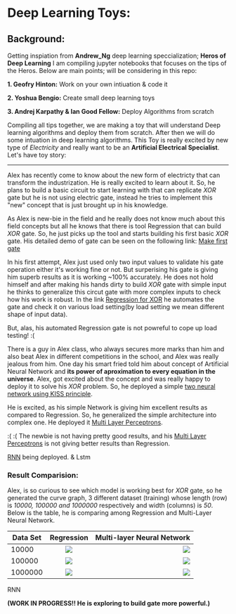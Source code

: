 # Deep Learning Toys:

## Background:
Getting inspiation from **Andrew_Ng** deep learning speccialization; **Heros of Deep Learning** I am compiling jupyter notebooks that focuses on the tips of the Heros. Below are main points; will be considering in this repo:

**1. Geofry Hinton:**
    Work on your own intiuation & code it
    
**2. Yoshua Bengio:**
    Create small deep learning toys
    
**3. Andrej Karpathy & Ian Good Fellow:**
    Deploy Algorithms from scratch
    
 
Compiling all tips together, we are making a toy that will understand Deep learning algorithms and deploy them from scratch. After then we will do some intuation in deep learning algorithms.  This Toy is really excited by new type of *Electricity* and really want to be an **Artificial Electrical Specialist**. Let's have toy story:

---

Alex has recently come to know about the new form of electricty that can transform the industrization. He is really excited to learn about it. So, he plans to build a basic circuit to start learning with that can replicate *XOR* gate but he is not using electric gate, instead he tries to implement this "new" concept that is just brought up in his knowledge. 

As Alex is new-bie in the field and he really does not know much about this field concepts but all he knows that there is tool Regression that can build *XOR* gate. So, he just picks up the tool and starts building his first basic *XOR* gate. His detailed demo of gate can be seen on the following link: [Make first gate](https://www.kaggle.com/hamzafar/derivation-in-context-of-logistic-regression)

In his first attempt, Alex just used only two input values to validate his gate operation either it's working fine or not. But surperising his gate is giving him superb results as it is working ~100% accurately. He does not hold himself and after making his hands dirty to build *XOR* gate with simple input he thinks to generalize this circut gate with more complex inputs to check how his work is robust. In the link [Regression for XOR](https://www.kaggle.com/hamzafar/regression-for-xor) he automates the gate and check it on various load setting(by load setting we mean different shape of input data).

But, alas, his automated Regression gate is not powreful to cope up load testing! :(

There is a guy in Alex class, who always secures more marks than him and also beat Alex in different competitions in the school, and Alex was really jealous from him. One day his smart fried told him about concept of Artificial Neural Network and **its power of aproximation to every equation in the universe**. Alex, got excited about the concept and was really happy to deploy it to solve his *XOR* problem. So, he deployed a simple [two neural network using KISS principle](https://www.kaggle.com/hamzafar/two-layers-neural-network).


He is excited, as his simple Network is giving him excellent results as compared to Regression. So, he generalized the simple architecture into complex one. He deployed it [Multi Layer Perceptrons](https://www.kaggle.com/hamzafar/multi-layer-neural-network).

:( :( The newbie  is not having pretty good results, and his [Multi Layer Perceptrons](https://www.kaggle.com/hamzafar/multi-layer-neural-network) is not giving better results than Regression. 

[RNN](https://www.kaggle.com/hamzafar/recurrent-neural-network) being deployed.
& Lstm

### Result Comparision:

Alex, is so curious to see which model is working best for *XOR* gate, so he generated the curve graph, 3 different dataset (training) whose length (row) is *10000, 100000 and 1000000* respectively and width (columns) is *50*. Below is the table, he is comparing among Regression and Multi-Layer Neural Network.

Data Set | Regression | Multi-layer Neural Network |
------------- |:-------------:| -----:|
10000 | ![](https://www.kaggleusercontent.com/kf/2733275/eyJhbGciOiJkaXIiLCJlbmMiOiJBMTI4Q0JDLUhTMjU2In0..bDUoZx9WohwdfjKANXATog.PYB9s2tVWOXNsBBFJySeT6k0Ty1Llnl87dng8c4ynErrfFj4jPOAs2RF4vhVbvKVCrIUNNwch9p7ypGDirG0-pQ2NFZ0bKiZkO3ZaBmUkGk.pdks7UU7yKLkKklKZHRx3w/__results___files/__results___26_1.png) | ![](https://www.kaggleusercontent.com/kf/2889912/eyJhbGciOiJkaXIiLCJlbmMiOiJBMTI4Q0JDLUhTMjU2In0..FE0SDfrL7Sid7oTkASLnCA.SyVGLnOGgIAzMySmxQTPoBib9RJ_UlUE9c9VTlWCwyjYxZ_DwD_E-FwjXPTA7zxhiEbBezmTdJF8ruLf5a5udKDDHQByDq0DXjpd5rZqyWg5GlpMLQ-MPvl4iarcGvqV.PU380UbuFd1hpiAqRPPeMQ/__results___files/__results___50_1.png) |
100000 | ![](https://www.kaggleusercontent.com/kf/2733275/eyJhbGciOiJkaXIiLCJlbmMiOiJBMTI4Q0JDLUhTMjU2In0..XKzdh1JmWu1XN48m4BwVYg.0D58jAm1fc1Wg69sIkmSkMbJnsdBBfKjJgqi2gajIeJCcWlMTH5rgNCEnrUkG7_qd5l_BKEZRvEgVUTW5QRNMGVWqc8fg_9790oZ0jdRrFw.g2p18waAluAU6pTiJdkVnQ/__results___files/__results___26_3.png) |![](https://www.kaggleusercontent.com/kf/2889912/eyJhbGciOiJkaXIiLCJlbmMiOiJBMTI4Q0JDLUhTMjU2In0..FE0SDfrL7Sid7oTkASLnCA.SyVGLnOGgIAzMySmxQTPoBib9RJ_UlUE9c9VTlWCwyjYxZ_DwD_E-FwjXPTA7zxhiEbBezmTdJF8ruLf5a5udKDDHQByDq0DXjpd5rZqyWg5GlpMLQ-MPvl4iarcGvqV.PU380UbuFd1hpiAqRPPeMQ/__results___files/__results___50_3.png) |
1000000 | ![](https://www.kaggleusercontent.com/kf/2733275/eyJhbGciOiJkaXIiLCJlbmMiOiJBMTI4Q0JDLUhTMjU2In0..XKzdh1JmWu1XN48m4BwVYg.0D58jAm1fc1Wg69sIkmSkMbJnsdBBfKjJgqi2gajIeJCcWlMTH5rgNCEnrUkG7_qd5l_BKEZRvEgVUTW5QRNMGVWqc8fg_9790oZ0jdRrFw.g2p18waAluAU6pTiJdkVnQ/__results___files/__results___26_5.png) | ![](https://www.kaggleusercontent.com/kf/2889912/eyJhbGciOiJkaXIiLCJlbmMiOiJBMTI4Q0JDLUhTMjU2In0..FE0SDfrL7Sid7oTkASLnCA.SyVGLnOGgIAzMySmxQTPoBib9RJ_UlUE9c9VTlWCwyjYxZ_DwD_E-FwjXPTA7zxhiEbBezmTdJF8ruLf5a5udKDDHQByDq0DXjpd5rZqyWg5GlpMLQ-MPvl4iarcGvqV.PU380UbuFd1hpiAqRPPeMQ/__results___files/__results___50_5.png) |


RNN


**(WORK IN PROGRESS!! He is exploring to build gate more powerful.)**

